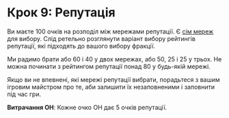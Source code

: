 # Крок 9: Репутація

Ви маєте 100 очків на розподіл між мережами репутації. Є [сім мереж](../04/01-character-stats.md#Репутація) для вибору. Слід ретельно розглянути варіант вибору рейтингів репутації, які підходять до вашого вибору фракції.

Ми радимо брати або 60 і 40 у двох мережах, або 50, 25 і 25 у трьох. Не можна починати з рейтингом репутації понад 80 у будь-якій мережі.

Якщо ви не впевнені, які мережі репутації вибрати, порадьтеся з вашим ігровим майстром про те, аби залишити їх незаповненими і заповнити під час гри.

**Витрачання ОН**: Кожне очко ОН дає 5 очків репутації.

